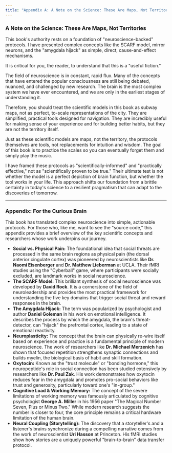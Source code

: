 ```yaml
---
title: "Appendix A: A Note on the Science: These Are Maps, Not Territories"
---
```

### **A Note on the Science: These Are Maps, Not Territories**

This book's authority rests on a foundation of "neuroscience-backed" protocols. I have presented complex concepts like the SCARF model, mirror neurons, and the "amygdala hijack" as simple, direct, cause-and-effect mechanisms.

It is critical for you, the reader, to understand that this is a "useful fiction."

The field of neuroscience is in constant, rapid flux. Many of the concepts that have entered the popular consciousness are still being debated, nuanced, and challenged by new research. The brain is the most complex system we have ever encountered, and we are only in the earliest stages of understanding it.

Therefore, you should treat the scientific models in this book as subway maps, not as perfect, to-scale representations of the city. They are simplified, practical tools designed for navigation. They are incredibly useful for making sense of your experience and for building better habits, but they are not the territory itself.

Just as these scientific models are maps, not the territory, the protocols themselves are tools, not replacements for intuition and wisdom. The goal of this book is to practice the scales so you can eventually forget them and simply play the music.

I have framed these protocols as "scientifically-informed" and "practically effective," not as "scientifically proven to be true." Their ultimate test is not whether the model is a perfect depiction of brain function, but whether the tool works in your life. This approach shifts our foundation from a brittle certainty in today's science to a resilient pragmatism that can adapt to the discoveries of tomorrow.

---

### **Appendix: For the Curious Brain**

This book has translated complex neuroscience into simple, actionable protocols. For those who, like me, want to see the "source code," this appendix provides a brief overview of the key scientific concepts and researchers whose work underpins our journey.

*   **Social vs. Physical Pain:** The foundational idea that social threats are processed in the same brain regions as physical pain (the dorsal anterior cingulate cortex) was pioneered by neuroscientists like **Dr. Naomi Eisenberger** and **Dr. Matthew Lieberman** at UCLA. Their fMRI studies using the "Cyberball" game, where participants were socially excluded, are landmark works in social neuroscience.
*   **The SCARF Model:** This brilliant synthesis of social neuroscience was developed by **David Rock**. It is a cornerstone of the field of neuroleadership and provides the most practical framework for understanding the five key domains that trigger social threat and reward responses in the brain.
*   **The Amygdala Hijack:** The term was popularized by psychologist and author **Daniel Goleman** in his work on emotional intelligence. It describes the process by which the amygdala, the brain's threat-detector, can "hijack" the prefrontal cortex, leading to a state of emotional reactivity.
*   **Neuroplasticity:** The concept that the brain can physically re-wire itself based on experience and practice is a fundamental principle of modern neuroscience. The work of researchers like **Dr. Michael Merzenich** has shown that focused repetition strengthens synaptic connections and builds myelin, the biological basis of habit and skill formation.
*   **Oxytocin:** Known as the "trust molecule" or "bonding hormone," this neuropeptide's role in social connection has been studied extensively by researchers like **Dr. Paul Zak**. His work demonstrates how oxytocin reduces fear in the amygdala and promotes pro-social behaviors like trust and generosity, particularly toward one's "in-group."
*   **Cognitive Load & Working Memory:** The concept of the severe limitations of working memory was famously articulated by cognitive psychologist **George A. Miller** in his 1956 paper "The Magical Number Seven, Plus or Minus Two." While modern research suggests the number is closer to four, the core principle remains a critical hardware limitation of the human brain.
*   **Neural Coupling (Storytelling):** The discovery that a storyteller's and a listener's brains synchronize during a compelling narrative comes from the work of neuroscientist **Uri Hasson** at Princeton. His fMRI studies show how stories are a uniquely powerful "brain-to-brain" data transfer protocol.
      